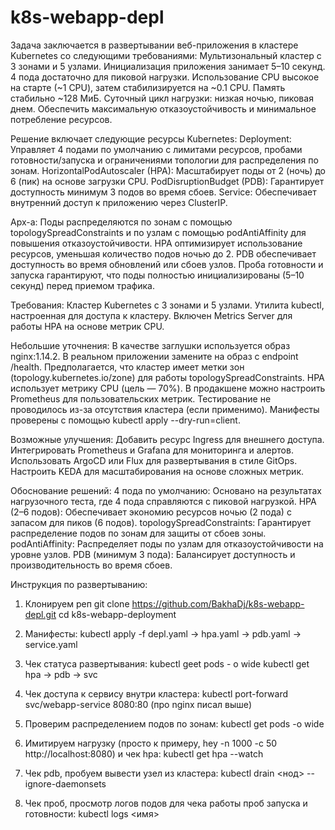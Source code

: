 # k8s-webapp-depl

Задача заключается в развертывании веб-приложения в кластере Kubernetes со следующими требованиями:
Мультизональный кластер с 3 зонами и 5 узлами.
Инициализация приложения занимает 5–10 секунд.
4 пода достаточно для пиковой нагрузки.
Использование CPU высокое на старте (~1 CPU), затем стабилизируется на ~0.1 CPU. Память стабильно ~128 МиБ.
Суточный цикл нагрузки: низкая ночью, пиковая днем.
Обеспечить максимальную отказоустойчивость и минимальное потребление ресурсов.

Решение включает следующие ресурсы Kubernetes:
Deployment: Управляет 4 подами по умолчанию с лимитами ресурсов, пробами готовности/запуска и ограничениями топологии для распределения по зонам.
HorizontalPodAutoscaler (HPA): Масштабирует поды от 2 (ночь) до 6 (пик) на основе загрузки CPU.
PodDisruptionBudget (PDB): Гарантирует доступность минимум 3 подов во время сбоев.
Service: Обеспечивает внутренний доступ к приложению через ClusterIP.

Арх-а:
Поды распределяются по зонам с помощью topologySpreadConstraints и по узлам с помощью podAntiAffinity для повышения отказоустойчивости.
HPA оптимизирует использование ресурсов, уменьшая количество подов ночью до 2.
PDB обеспечивает доступность во время обновлений или сбоев узлов.
Проба готовности и запуска гарантируют, что поды полностью инициализированы (5–10 секунд) перед приемом трафика.

Требования:
Кластер Kubernetes с 3 зонами и 5 узлами.
Утилита kubectl, настроенная для доступа к кластеру.
Включен Metrics Server для работы HPA на основе метрик CPU.


Небольшие уточнения:
В качестве заглушки используется образ nginx:1.14.2. В реальном приложении замените на образ с endpoint /health.
Предполагается, что кластер имеет метки зон (topology.kubernetes.io/zone) для работы topologySpreadConstraints.
HPA использует метрику CPU (цель — 70%). В продакшене можно настроить Prometheus для пользовательских метрик.
Тестирование не проводилось из-за отсутствия кластера (если применимо). Манифесты проверены с помощью kubectl apply --dry-run=client.

Возможные улучшения:
Добавить ресурс Ingress для внешнего доступа.
Интегрировать Prometheus и Grafana для мониторинга и алертов.
Использовать ArgoCD или Flux для развертывания в стиле GitOps.
Настроить KEDA для масштабирования на основе сложных метрик.

Обоснование решений:
4 пода по умолчанию: Основано на результатах нагрузочного теста, где 4 пода справляются с пиковой нагрузкой.
HPA (2–6 подов): Обеспечивает экономию ресурсов ночью (2 пода) с запасом для пиков (6 подов).
topologySpreadConstraints: Гарантирует распределение подов по зонам для защиты от сбоев зоны.
podAntiAffinity: Распределяет поды по узлам для отказоустойчивости на уровне узлов.
PDB (минимум 3 пода): Балансирует доступность и производительность во время сбоев.





Инструкция по развертыванию:
1. Клонируем реп
git clone https://github.com/BakhaDj/k8s-webapp-depl.git
cd k8s-webapp-deployment

2. Манифесты:
kubectl apply -f depl.yaml -> hpa.yaml -> pdb.yaml -> service.yaml

3. Чек статуса развертывания:
kubectl geet pods - o wide
kubectl get hpa -> pdb -> svc

4. Чек доступа к сервису внутри кластера:
kubectl port-forward svc/webapp-service 8080:80 (про nginx писал выше)

5. Проверим распределением подов по зонам:
kubectl get pods -o wide

6. Имитируем нагрузку (просто к примеру, hey -n 1000 -c 50 http://localhost:8080) и чек hpa:
kubectl get hpa --watch

7. Чек pdb, пробуем вывести узел из кластера:
kubectl drain <нод> --ignore-daemonsets

8. Чек проб, просмотр логов подов для чека работы проб запуска и готовности:
kubectl logs <имя>
